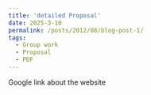 ```yaml
---
title: 'detailed Proposal'
date: 2025-3-10
permalink: /posts/2012/08/blog-post-1/
tags:
  - Group work
  - Proposal
  - PDF
---
```


Google link about the website

